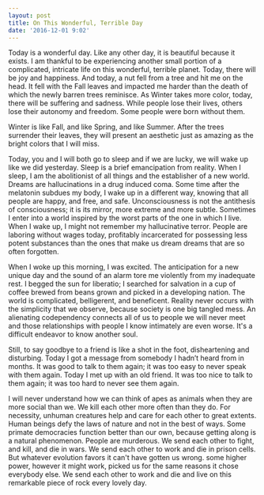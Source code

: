 ```yaml
---
layout: post
title: On This Wonderful, Terrible Day
date: '2016-12-01 9:02'
---
```


  
Today is a wonderful day. Like any other day, it is beautiful because it exists. I am thankful to be experiencing another small portion of a complicated, intricate life on this wonderful, terrible planet. Today, there will be joy and happiness. And today, a nut fell from a tree and hit me on the head. It fell with the Fall leaves and impacted me harder than the death of which the newly barren trees reminisce.  As Winter takes more color, today, there will be suffering and sadness. While people lose their lives, others lose their autonomy and freedom. Some people were born without them.
	
Winter is like Fall, and like Spring, and like Summer. After the trees surrender their leaves, they will present an aesthetic just as amazing as the bright colors that I will miss. 

Today, you and I will both go to sleep and if we are lucky, we will wake up like we did yesterday. Sleep is a brief emancipation from reality. When I sleep, I am the abolitionist of all things and the establisher of a new world. Dreams are hallucinations in a drug induced coma. Some time after the melatonin subdues my body, I wake up in a different way, knowing that all people are happy, and free, and safe. Unconsciousness is not the antithesis of consciousness; it is its mirror, more extreme and more subtle. Sometimes I enter into a world inspired by the worst parts of the one in which I live. When I wake up, I might not remember my hallucinative terror. People are laboring without wages today, profitably incarcerated for possessing less potent substances than the ones that make us dream dreams that are so often forgotten.
	
When I woke up this morning, I was excited. The anticipation for a new unique day and the sound of an alarm tore me violently from my inadequate rest. I begged the sun for liberatio; I searched for salvation in a cup of coffee brewed from beans grown and picked in a developing nation. The world is complicated, belligerent, and beneficent. Reality never occurs with the simplicity that we observe, because society is one big tangled mess. An alienating codependency connects all of us to people we will never meet and those relationships with people I know intimately are even worse. It's a difficult endeavor to know another soul.

Still, to say goodbye to a friend is like a shot in the foot, disheartening and disturbing. Today I got a message from somebody I hadn’t heard from in months. It was good to talk to them again; it was too easy to never speak with them again. Today I met up with an old friend. It was too nice to talk to them again; it was too hard to never see them again.

I will never  understand how we can think of apes as  animals when they are more social than we. We kill each other more often than they do. For necessity, unhuman creatures help and care for each other to great extents. Human beings defy the laws of nature and not in the best of ways. Some primate democracies function better than our own, because getting along is a natural phenomenon. People are murderous. We send each other to fight, and kill, and die in wars. We send each other to work and die in prison cells. But whatever evolution favors it can't have gotten us wrong. some higher power, however it might work, picked us for the same reasons it chose everybody else. We send each other to work and die and live on this remarkable piece of rock every lovely day.






